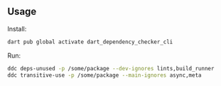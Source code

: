 ## Usage

Install:

```bash
dart pub global activate dart_dependency_checker_cli
```

Run:

```bash
ddc deps-unused -p /some/package --dev-ignores lints,build_runner
ddc transitive-use -p /some/package --main-ignores async,meta
```
